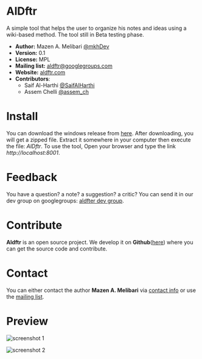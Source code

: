 AlDftr
======
A simple tool that helps the user to organize his notes and ideas using a wiki-based method. The tool still in Beta testing phase. 

 - **Author:** Mazen A. Melibari [@mkhDev](https://github.com/mkhDev) 
 - **Version:** 0.1
 - **License:** MPL
 - **Mailing list:** aldftr@googlegroups.com
 - **Website:** [aldftr.com](http://aldftr.com/ "website")
 - **Contributors**: 
    - Saif Al-Harthi [@SaifAlHarthi](https://github.com/DevSalharthi)
    - Assem Chelli [@assem_ch](https://github.com/assem-ch)
 

Install
=======
You can download the windows release from [here](http://aldftr.com/bin-dist/win/AlDftr-win-0.1.zip "windows release"). After downloading, you will get a zipped file. Extract it somewhere in your computer then execute the file: *AlDftr*. To use the tool, Open your browser and type the link *http://localhost:8001*.

Feedback
========
You have a question? a note? a suggestion? a critic? You can send it in  our dev group on googlegroups: [aldfter dev group](https://groups.google.com/d/forum/aldftr "dev group").

Contribute
==========
**Aldftr** is an open source project. We develop it on **Github**([here](https://github.com/mkhDev/AlDftr)) where you can get the source code and contribute.

Contact
=======
You can either contact the author **Mazen A. Melibari** via [contact info](http://mazen.ws/contact) or use the [mailing list](https://groups.google.com/d/forum/aldftr).

Preview 
=======
![screenshot 1](http://aldftr.com/static/screenshots/aldftr-v0.1-index.png "Main page")

![screenshot 2](http://aldftr.com/static/screenshots/aldftr-v0.1-edit-page.png "Edit page")